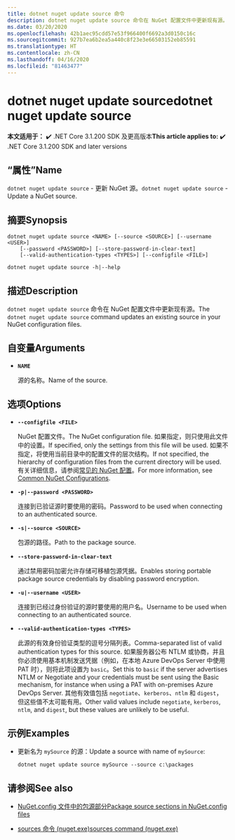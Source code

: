 ```yaml
---
title: dotnet nuget update source 命令
description: dotnet nuget update source 命令在 NuGet 配置文件中更新现有源。
ms.date: 03/20/2020
ms.openlocfilehash: 42b1aec95cdd57e53f966400f6692a3d0150c16c
ms.sourcegitcommit: 927b7ea6b2ea5a440c8f23e3e66503152eb85591
ms.translationtype: HT
ms.contentlocale: zh-CN
ms.lasthandoff: 04/16/2020
ms.locfileid: "81463477"
---
```

# <a name="dotnet-nuget-update-source"></a><span data-ttu-id="4b058-103">dotnet nuget update source</span><span class="sxs-lookup"><span data-stu-id="4b058-103">dotnet nuget update source</span></span>

<span data-ttu-id="4b058-104">**本文适用于：** ✔️ .NET Core 3.1.200 SDK 及更高版本</span><span class="sxs-lookup"><span data-stu-id="4b058-104">**This article applies to:** ✔️ .NET Core 3.1.200 SDK and later versions</span></span>

## <a name="name"></a><span data-ttu-id="4b058-105">“属性”</span><span class="sxs-lookup"><span data-stu-id="4b058-105">Name</span></span>

<span data-ttu-id="4b058-106">`dotnet nuget update source` - 更新 NuGet 源。</span><span class="sxs-lookup"><span data-stu-id="4b058-106">`dotnet nuget update source` - Update a NuGet source.</span></span>

## <a name="synopsis"></a><span data-ttu-id="4b058-107">摘要</span><span class="sxs-lookup"><span data-stu-id="4b058-107">Synopsis</span></span>

```dotnetcli
dotnet nuget update source <NAME> [--source <SOURCE>] [--username <USER>]
    [--password <PASSWORD>] [--store-password-in-clear-text]
    [--valid-authentication-types <TYPES>] [--configfile <FILE>]

dotnet nuget update source -h|--help
```

## <a name="description"></a><span data-ttu-id="4b058-108">描述</span><span class="sxs-lookup"><span data-stu-id="4b058-108">Description</span></span>

<span data-ttu-id="4b058-109">`dotnet nuget update source` 命令在 NuGet 配置文件中更新现有源。</span><span class="sxs-lookup"><span data-stu-id="4b058-109">The `dotnet nuget update source` command updates an existing source in your NuGet configuration files.</span></span>

## <a name="arguments"></a><span data-ttu-id="4b058-110">自变量</span><span class="sxs-lookup"><span data-stu-id="4b058-110">Arguments</span></span>

- **`NAME`**

  <span data-ttu-id="4b058-111">源的名称。</span><span class="sxs-lookup"><span data-stu-id="4b058-111">Name of the source.</span></span>

## <a name="options"></a><span data-ttu-id="4b058-112">选项</span><span class="sxs-lookup"><span data-stu-id="4b058-112">Options</span></span>

- **`--configfile <FILE>`**

  <span data-ttu-id="4b058-113">NuGet 配置文件。</span><span class="sxs-lookup"><span data-stu-id="4b058-113">The NuGet configuration file.</span></span> <span data-ttu-id="4b058-114">如果指定，则只使用此文件中的设置。</span><span class="sxs-lookup"><span data-stu-id="4b058-114">If specified, only the settings from this file will be used.</span></span> <span data-ttu-id="4b058-115">如果不指定，将使用当前目录中的配置文件的层次结构。</span><span class="sxs-lookup"><span data-stu-id="4b058-115">If not specified, the hierarchy of configuration files from the current directory will be used.</span></span> <span data-ttu-id="4b058-116">有关详细信息，请参阅[常见的 NuGet 配置](https://docs.microsoft.com/nuget/consume-packages/configuring-nuget-behavior)。</span><span class="sxs-lookup"><span data-stu-id="4b058-116">For more information, see [Common NuGet Configurations](https://docs.microsoft.com/nuget/consume-packages/configuring-nuget-behavior).</span></span>

- **`-p|--password <PASSWORD>`**

  <span data-ttu-id="4b058-117">连接到已验证源时要使用的密码。</span><span class="sxs-lookup"><span data-stu-id="4b058-117">Password to be used when connecting to an authenticated source.</span></span>

- **`-s|--source <SOURCE>`**

  <span data-ttu-id="4b058-118">包源的路径。</span><span class="sxs-lookup"><span data-stu-id="4b058-118">Path to the package source.</span></span>

- **`--store-password-in-clear-text`**

  <span data-ttu-id="4b058-119">通过禁用密码加密允许存储可移植包源凭据。</span><span class="sxs-lookup"><span data-stu-id="4b058-119">Enables storing portable package source credentials by disabling password encryption.</span></span>

- **`-u|--username <USER>`**

  <span data-ttu-id="4b058-120">连接到已经过身份验证的源时要使用的用户名。</span><span class="sxs-lookup"><span data-stu-id="4b058-120">Username to be used when connecting to an authenticated source.</span></span>

- **`--valid-authentication-types <TYPES>`**

  <span data-ttu-id="4b058-121">此源的有效身份验证类型的逗号分隔列表。</span><span class="sxs-lookup"><span data-stu-id="4b058-121">Comma-separated list of valid authentication types for this source.</span></span> <span data-ttu-id="4b058-122">如果服务器公布 NTLM 或协商，并且你必须使用基本机制发送凭据（例如，在本地 Azure DevOps Server 中使用 PAT 时），则将此项设置为 `basic`。</span><span class="sxs-lookup"><span data-stu-id="4b058-122">Set this to `basic` if the server advertises NTLM or Negotiate and your credentials must be sent using the Basic mechanism, for instance when using a PAT with on-premises Azure DevOps Server.</span></span> <span data-ttu-id="4b058-123">其他有效值包括 `negotiate`、`kerberos`、`ntlm` 和 `digest`，但这些值不太可能有用。</span><span class="sxs-lookup"><span data-stu-id="4b058-123">Other valid values include `negotiate`, `kerberos`, `ntlm`, and `digest`, but these values are unlikely to be useful.</span></span>

## <a name="examples"></a><span data-ttu-id="4b058-124">示例</span><span class="sxs-lookup"><span data-stu-id="4b058-124">Examples</span></span>

- <span data-ttu-id="4b058-125">更新名为 `mySource` 的源：</span><span class="sxs-lookup"><span data-stu-id="4b058-125">Update a source with name of `mySource`:</span></span>

  ```dotnetcli
  dotnet nuget update source mySource --source c:\packages
  ```

## <a name="see-also"></a><span data-ttu-id="4b058-126">请参阅</span><span class="sxs-lookup"><span data-stu-id="4b058-126">See also</span></span>

- [<span data-ttu-id="4b058-127">NuGet.config 文件中的包源部分</span><span class="sxs-lookup"><span data-stu-id="4b058-127">Package source sections in NuGet.config files</span></span>](/nuget/reference/nuget-config-file#package-source-sections)

- [<span data-ttu-id="4b058-128">sources 命令 (nuget.exe)</span><span class="sxs-lookup"><span data-stu-id="4b058-128">sources command (nuget.exe)</span></span>](/nuget/reference/cli-reference/cli-ref-sources)
